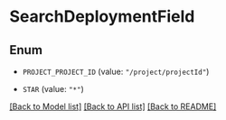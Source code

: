 # SearchDeploymentField

## Enum


* `PROJECT_PROJECT_ID` (value: `"/project/projectId"`)

* `STAR` (value: `"*"`)


[[Back to Model list]](../README.md#documentation-for-models) [[Back to API list]](../README.md#documentation-for-api-endpoints) [[Back to README]](../README.md)


